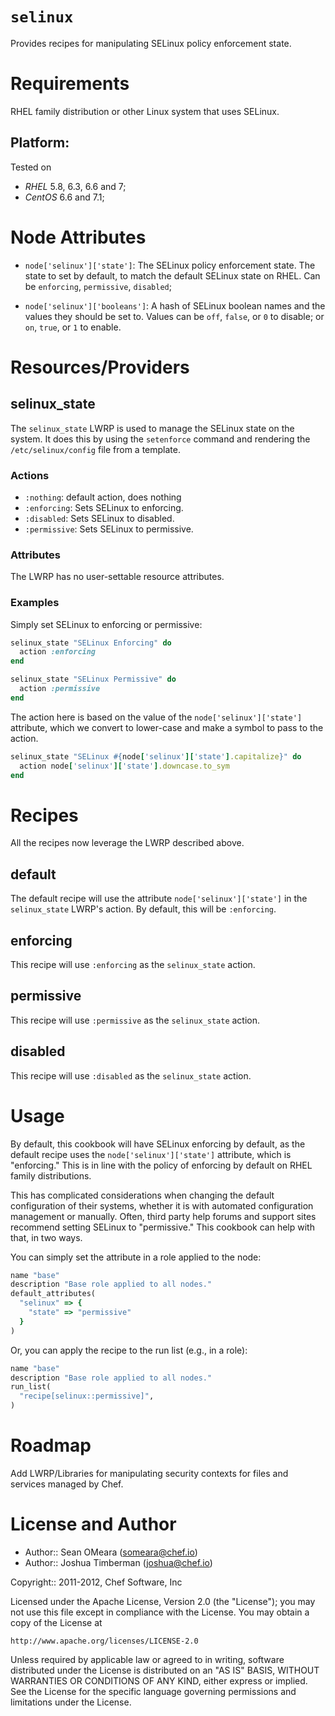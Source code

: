 # `selinux`

Provides recipes for manipulating SELinux policy enforcement state.

# Requirements

RHEL family distribution or other Linux system that uses SELinux.

## Platform:

Tested on
- *RHEL* 5.8, 6.3, 6.6 and 7;
- *CentOS* 6.6 and 7.1;

# Node Attributes

* `node['selinux']['state']`: The SELinux policy enforcement state. The state to set  by default, to match the default SELinux state on RHEL. Can be `enforcing`, `permissive`, `disabled`;

* `node['selinux']['booleans']`: A hash of SELinux boolean names and the values they should be set to. Values can be `off`, `false`, or `0` to disable; or `on`, `true`, or `1` to enable.

# Resources/Providers

## selinux\_state

The `selinux_state` LWRP is used to manage the SELinux state on the system. It does this by using the `setenforce` command and rendering the `/etc/selinux/config` file from a template.

### Actions

* `:nothing`: default action, does nothing
* `:enforcing`: Sets SELinux to enforcing.
* `:disabled`: Sets SELinux to disabled.
* `:permissive`: Sets SELinux to permissive.

### Attributes

The LWRP has no user-settable resource attributes.

### Examples

Simply set SELinux to enforcing or permissive:

``` ruby
selinux_state "SELinux Enforcing" do
  action :enforcing
end

selinux_state "SELinux Permissive" do
  action :permissive
end
```

The action here is based on the value of the
`node['selinux']['state']` attribute, which we convert to lower-case
and make a symbol to pass to the action.

``` ruby
selinux_state "SELinux #{node['selinux']['state'].capitalize}" do
  action node['selinux']['state'].downcase.to_sym
end
```

# Recipes

All the recipes now leverage the LWRP described above.

## default

The default recipe will use the attribute `node['selinux']['state']` in the `selinux_state` LWRP's action. By default, this will be `:enforcing`.

## enforcing

This recipe will use `:enforcing` as the `selinux_state` action.

## permissive

This recipe will use `:permissive` as the `selinux_state` action.

## disabled

This recipe will use `:disabled` as the `selinux_state` action.

Usage
=====

By default, this cookbook will have SELinux enforcing by default, as the default recipe uses the `node['selinux']['state']` attribute, which is "enforcing." This is in line with the policy of enforcing by default on RHEL family distributions.

This has complicated considerations when changing the default configuration of their systems, whether it is with automated configuration management or manually. Often, third party help forums and support sites recommend setting SELinux to "permissive." This cookbook can help with that, in two ways.

You can simply set the attribute in a role applied to the node:

``` ruby
name "base"
description "Base role applied to all nodes."
default_attributes(
  "selinux" => {
    "state" => "permissive"
  }
)
```

Or, you can apply the recipe to the run list (e.g., in a role):

``` ruby
name "base"
description "Base role applied to all nodes."
run_list(
  "recipe[selinux::permissive]",
)
```

# Roadmap

Add LWRP/Libraries for manipulating security contexts for files and services managed by Chef.

License and Author
==================

- Author:: Sean OMeara (<someara@chef.io>)
- Author:: Joshua Timberman (<joshua@chef.io>)

Copyright:: 2011-2012, Chef Software, Inc

Licensed under the Apache License, Version 2.0 (the "License"); you may not use this file except in compliance with the License. You may obtain a copy of the License at

    http://www.apache.org/licenses/LICENSE-2.0

Unless required by applicable law or agreed to in writing, software distributed under the License is distributed on an "AS IS" BASIS, WITHOUT WARRANTIES OR CONDITIONS OF ANY KIND, either express or implied. See the License for the specific language governing permissions and limitations under the License.
